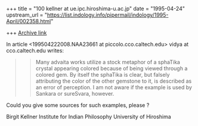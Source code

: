 +++
title = "100 kellner at ue.ipc.hiroshima-u.ac.jp"
date = "1995-04-24"
upstream_url = "https://list.indology.info/pipermail/indology/1995-April/002358.html"

+++
[Archive link](https://list.indology.info/pipermail/indology/1995-April/002358.html)

In article <199504222008.NAA23661 at piccolo.cco.caltech.edu>
vidya at cco.caltech.edu writes:

>> Many advaita works utilize a stock metaphor of a sphaTika crystal appearing
>> colored because of being viewed through a colored gem. By itself the sphaTika
>> is clear, but falsely attributing the color of the other gemstone to it, is
>> described as an error of perception. I am not aware if the example is used by
>> Sankara or sureSvara, however. 
>> 
Could you give some sources for such examples, please ?

Birgit Kellner
Institute for Indian Philosophy
University of Hiroshima







